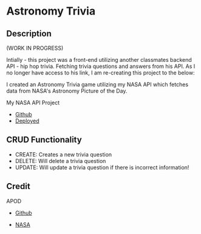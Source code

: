 # Astronomy Trivia

## Description

(WORK IN PROGRESS)

Intially - this project was a front-end utilizing another classmates backend API - hip hop trivia. Fetching trivia questions and answers from his API. As I no longer have access to his link, I am re-creating this project to the below:

I created an Astronomy Trivia game utilizing my NASA API which fetches data from NASA's Astronomy Picture of the Day.

My NASA API Project

- [Github](https://github.com/sydney-rd/NASA-api-project)
- [Deployed](https://sydney-rd.github.io/NASA-api-project/)

## CRUD Functionality

- CREATE: Creates a new trivia question
- DELETE: Will delete a trivia question
- UPDATE: Will update a trivia question if there is incorrect information!

## Credit

APOD

- [Github](https://github.com/nasa/apod-api)

* [NASA](https://api.nasa.gov/)
